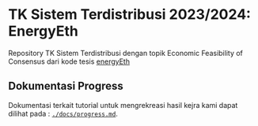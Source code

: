 # TK Sistem Terdistribusi 2023/2024: EnergyEth

Repository TK Sistem Terdistribusi dengan topik Economic Feasibility of Consensus dari kode tesis [energyEth](https://github.com/fredrbl/energyEth)

## Dokumentasi Progress

Dokumentasi terkait tutorial untuk mengrekreasi hasil kejra kami dapat dilihat pada : [`./docs/progress.md`](./docs/progress.md).
